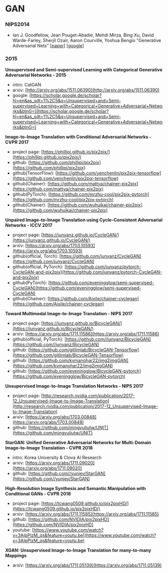 # GAN

### NIPS2014

* Ian J. Goodfellow, Jean Pouget-Abadie, Mehdi Mirza, Bing Xu, David Warde-Farley, Sherjil Ozair, Aaron Courville, Yoshua Bengio
  "Generative Adversarial Nets"
  [[paper](https://papers.nips.cc/paper/5423-generative-adversarial-nets.pdf)]
  [[google](https://scholar.google.de/scholar?hl=en&as_sdt=1%2C5&q=Generative+Adversarial+Nets&btnG=)]


### 2015

**Unsupervised and Semi-supervised Learning with Categorical Generative Adversarial Networks - 2015**

- intro: CatGAN
- arxiv: [http://arxiv.org/abs/1511.06390](http://arxiv.org/abs/1511.06390)
- google: [https://scholar.google.de/scholar?hl=en&as_sdt=1%2C5&q=Unsupervised+and+Semi-supervised+Learning+with+Categorical+Generative+Adversarial+Networks&btnG=](https://scholar.google.de/scholar?hl=en&as_sdt=1%2C5&q=Unsupervised+and+Semi-supervised+Learning+with+Categorical+Generative+Adversarial+Networks&btnG=)


**Image-to-Image Translation with Conditional Adversarial Networks - CVPR 2017**

- project page: [https://phillipi.github.io/pix2pix/](https://phillipi.github.io/pix2pix/)
- github: [https://github.com/phillipi/pix2pix](https://github.com/phillipi/pix2pix)
- github(TensorFlow): [https://github.com/yenchenlin/pix2pix-tensorflow](https://github.com/yenchenlin/pix2pix-tensorflow)
- github(Chainer): [https://github.com/mattya/chainer-pix2pix](https://github.com/mattya/chainer-pix2pix)
- github(PyTorch): [https://github.com/mrzhu-cool/pix2pix-pytorch](https://github.com/mrzhu-cool/pix2pix-pytorch)
- github(Chainer): [https://github.com/wuhuikai/chainer-pix2pix](https://github.com/wuhuikai/chainer-pix2pix)

**Unpaired Image-to-Image Translation using Cycle-Consistent Adversarial Networks - ICCV 2017**

- project page: [https://junyanz.github.io/CycleGAN/](https://junyanz.github.io/CycleGAN/)
- arxiv: [https://arxiv.org/abs/1703.10593](https://arxiv.org/abs/1703.10593)
- github(official, Torch): [https://github.com/junyanz/CycleGAN](https://github.com/junyanz/CycleGAN)
- github(official, PyTorch): [https://github.com/junyanz/pytorch-CycleGAN-and-pix2pix](https://github.com/junyanz/pytorch-CycleGAN-and-pix2pix)
- github(PyTorch): [https://github.com/eveningglow/semi-supervised-CycleGAN](https://github.com/eveningglow/semi-supervised-CycleGAN)
- github(Chainer): [https://github.com/Aixile/chainer-cyclegan](https://github.com/Aixile/chainer-cyclegan)

**Toward Multimodal Image-to-Image Translation - NIPS 2017**

- project page: [https://junyanz.github.io/BicycleGAN/](https://junyanz.github.io/BicycleGAN/)
- arxiv: [https://arxiv.org/abs/1711.11586](https://arxiv.org/abs/1711.11586)
- github(official, PyTorch): [https://github.com//junyanz/BicycleGAN](https://github.com//junyanz/BicycleGAN)
- github: [https://github.com/gitlimlab/BicycleGAN-Tensorflow](https://github.com/gitlimlab/BicycleGAN-Tensorflow)
- github: [https://github.com/kvmanohar22/img2imgGAN](https://github.com/kvmanohar22/img2imgGAN)
- github: [https://github.com/eveningglow/BicycleGAN-pytorch](https://github.com/eveningglow/BicycleGAN-pytorch)

**Unsupervised Image-to-Image Translation Networks - NIPS 2017**

- project page: [http://research.nvidia.com/publication/2017-12_Unsupervised-Image-to-Image-Translation](http://research.nvidia.com/publication/2017-12_Unsupervised-Image-to-Image-Translation)
- arxiv: [https://arxiv.org/abs/1703.00848](https://arxiv.org/abs/1703.00848)
- github: [https://github.com/mingyuliutw/UNIT](https://github.com/mingyuliutw/UNIT)

**StarGAN: Unified Generative Adversarial Networks for Multi-Domain Image-to-Image Translation - CVPR 2018**

- intro: Korea University & Clova AI Research
- arxiv: [https://arxiv.org/abs/1711.09020](https://arxiv.org/abs/1711.09020)
- github: [https://github.com//yunjey/StarGAN](https://github.com//yunjey/StarGAN)

**High-Resolution Image Synthesis and Semantic Manipulation with Conditional GANs - CVPR 2018**

- project page: [https://tcwang0509.github.io/pix2pixHD/](https://tcwang0509.github.io/pix2pixHD/)
- arxiv: [https://arxiv.org/abs/1711.11585](https://arxiv.org/abs/1711.11585)
- github: [https://github.com/NVIDIA/pix2pixHD](https://github.com/NVIDIA/pix2pixHD)
- youtube: [https://www.youtube.com/watch?v=3AIpPlzM_qs&feature=youtu.be](https://www.youtube.com/watch?v=3AIpPlzM_qs&feature=youtu.be)


**XGAN: Unsupervised Image-to-Image Translation for many-to-many Mappings**

- arxiv: [https://arxiv.org/abs/1711.05139](https://arxiv.org/abs/1711.05139)

